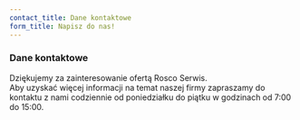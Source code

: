 ```yaml
---
contact_title: Dane kontaktowe
form_title: Napisz do nas!
---
```

  <h3 class="text-center">Dane kontaktowe</h3>   

  Dziękujemy za zainteresowanie ofertą Rosco Serwis.  
  Aby uzyskać więcej informacji na temat naszej firmy zapraszamy do kontaktu z nami codziennie od poniedziałku do piątku w godzinach od 7:00 do 15:00.
